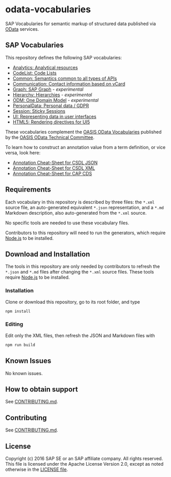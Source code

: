 # odata-vocabularies

SAP Vocabularies for semantic markup of structured data published via [OData](https://www.odata.org) services.


## SAP Vocabularies

This repository defines the following SAP vocabularies:

* [Analytics: Analytical resources](vocabularies/Analytics.md)
* [CodeList: Code Lists](vocabularies/CodeList.md) 
* [Common: Semantics common to all types of APIs](vocabularies/Common.md)
* [Communication: Contact information based on vCard](vocabularies/Communication.md)
* [Graph: SAP Graph](vocabularies/Graph.md) - *experimental*
* [Hierarchy: Hierarchies](vocabularies/Hierarchy.md) - *experimental*
* [ODM: One Domain Model](vocabularies/ODM.md) - *experimental*
* [PersonalData: Personal data / GDPR](vocabularies/PersonalData.md)
* [Session: Sticky Sessions](vocabularies/Session.md)
* [UI: Representing data in user interfaces](vocabularies/UI.md)
* [HTML5: Rendering directives for UI5](vocabularies/HTML5.md)

These vocabularies complement the [OASIS OData Vocabularies](https://github.com/oasis-tcs/odata-vocabularies) published by the [OASIS OData Technical Committee](https://www.oasis-open.org/committees/odata).

To learn how to construct an annotation value from a term definition, or vice versa, look here:

* [Annotation Cheat-Sheet for CSDL JSON](https://oasis-tcs.github.io/odata-vocabularies/docs/annotation-cheat-sheet-json.html)
* [Annotation Cheat-Sheet for CSDL XML](https://oasis-tcs.github.io/odata-vocabularies/docs/annotation-cheat-sheet.html)
* [Annotation Cheat-Sheet for CAP CDS](docs/annotation-cheat-sheet-cap.md)


## Requirements

Each vocabulary in this repository is described by three files: the `*.xml` source file, an auto-generated equivalent `*.json` representation, and a `*.md` Markdown description, also auto-generated from the `*.xml` source.

No specific tools are needed to use these vocabulary files.

Contributors to this repository will need to run the generators, which require [Node.js](https://nodejs.org/) to be installed.


## Download and Installation

The tools in this repository are only needed by contributors to refresh the `*.json` and `*.md` files after changing the `*.xml` source files. These tools require [Node.js](https://nodejs.org/) to be installed.


### Installation

Clone or download this repository, go to its root folder, and type

```sh
npm install
```


### Editing

Edit only the XML files, then refresh the JSON and  Markdown files with

```sh
npm run build
```


## Known Issues

No known issues.


## How to obtain support

See [CONTRIBUTING.md](CONTRIBUTING.md).


## Contributing

See [CONTRIBUTING.md](CONTRIBUTING.md).


## License

Copyright (c) 2016 SAP SE or an SAP affiliate company. All rights reserved. This file is licensed under the Apache License Version 2.0, except as noted otherwise in the [LICENSE file](LICENSE).